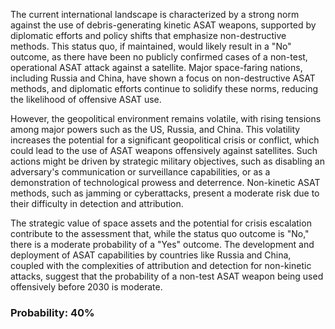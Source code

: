 The current international landscape is characterized by a strong norm against the use of debris-generating kinetic ASAT weapons, supported by diplomatic efforts and policy shifts that emphasize non-destructive methods. This status quo, if maintained, would likely result in a "No" outcome, as there have been no publicly confirmed cases of a non-test, operational ASAT attack against a satellite. Major space-faring nations, including Russia and China, have shown a focus on non-destructive ASAT methods, and diplomatic efforts continue to solidify these norms, reducing the likelihood of offensive ASAT use.

However, the geopolitical environment remains volatile, with rising tensions among major powers such as the US, Russia, and China. This volatility increases the potential for a significant geopolitical crisis or conflict, which could lead to the use of ASAT weapons offensively against satellites. Such actions might be driven by strategic military objectives, such as disabling an adversary's communication or surveillance capabilities, or as a demonstration of technological prowess and deterrence. Non-kinetic ASAT methods, such as jamming or cyberattacks, present a moderate risk due to their difficulty in detection and attribution.

The strategic value of space assets and the potential for crisis escalation contribute to the assessment that, while the status quo outcome is "No," there is a moderate probability of a "Yes" outcome. The development and deployment of ASAT capabilities by countries like Russia and China, coupled with the complexities of attribution and detection for non-kinetic attacks, suggest that the probability of a non-test ASAT weapon being used offensively before 2030 is moderate.

### Probability: 40%